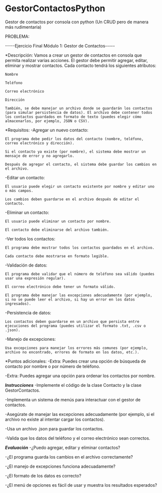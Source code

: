 # GestorContactosPython
Gestor de contactos por consola con python (Un CRUD pero de manera más rudimentaria)

PROBLEMA: 

-----Ejercicio Final Módulo 1: Gestor de Contactos-----

*Descripción:
    Vamos a crear un gestor de contactos en consola que permita realizar varias acciones. El gestor debe permitir agregar, editar, eliminar y mostrar contactos. Cada contacto tendrá los siguientes atributos:

    Nombre

    Teléfono

    Correo electrónico

    Dirección

    También, se debe manejar un archivo donde se guardarán los contactos (para simular persistencia de datos). El archivo debe contener todos los contactos guardados en formato de texto (puedes elegir cómo almacenarlos, por ejemplo, JSON o CSV).

*Requisitos:
-Agregar un nuevo contacto:

    El programa debe pedir los datos del contacto (nombre, teléfono, correo electrónico y dirección).

    Si el contacto ya existe (por nombre), el sistema debe mostrar un mensaje de error y no agregarlo.

    Después de agregar el contacto, el sistema debe guardar los cambios en el archivo.

-Editar un contacto:

    El usuario puede elegir un contacto existente por nombre y editar uno o más campos.

    Los cambios deben guardarse en el archivo después de editar el contacto.

-Eliminar un contacto:

    El usuario puede eliminar un contacto por nombre.

    El contacto debe eliminarse del archivo también.

-Ver todos los contactos:

    El programa debe mostrar todos los contactos guardados en el archivo.

    Cada contacto debe mostrarse en formato legible.

-Validación de datos:

    El programa debe validar que el número de teléfono sea válido (puedes usar una expresión regular).

    El correo electrónico debe tener un formato válido.

    El programa debe manejar las excepciones adecuadamente (por ejemplo, si no se puede leer el archivo, si hay un error en los datos ingresados).

-Persistencia de datos:

    Los contactos deben guardarse en un archivo que persista entre ejecuciones del programa (puedes utilizar el formato .txt, .csv o .json).

-Manejo de excepciones:

    Usa excepciones para manejar los errores más comunes (por ejemplo, archivo no encontrado, errores de formato en los datos, etc.).


*Puntos adicionales:
-Extra: Puedes crear una opción de búsqueda de contacto por nombre o por número de teléfono.

-Extra: Puedes agregar una opción para ordenar los contactos por nombre.


*****Instrucciones*****
-Implemente el código de la clase Contacto y la clase GestorContactos.

-Implementa un sistema de menús para interactuar con el gestor de contactos.

-Asegúrate de manejar las excepciones adecuadamente (por ejemplo, si el archivo no existe al intentar cargar los contactos).

-Usa un archivo .json para guardar los contactos.

-Valida que los datos del teléfono y el correo electrónico sean correctos.

*****Evaluación*****
-¿Puedo agregar, editar y eliminar contactos?

-¿El programa guarda los cambios en el archivo correctamente?

-¿El manejo de excepciones funciona adecuadamente?

-¿El formato de los datos es correcto?

-¿El menú de opciones es fácil de usar y muestra los resultados esperados?
